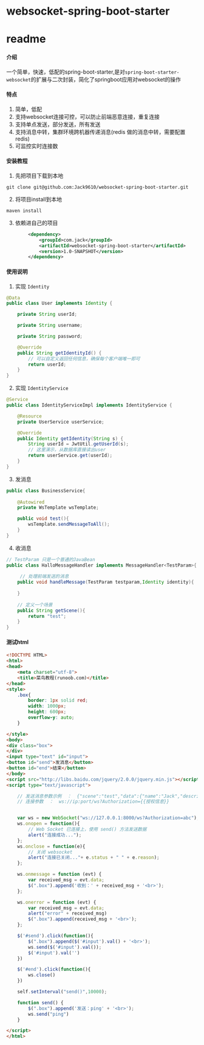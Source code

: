 # websocket-spring-boot-starter

# readme

#### 介绍
一个简单，快速，低配的spring-boot-starter,是对`spring-boot-starter-websocket`的扩展与二次封装，简化了springboot应用对websocket的操作

#### 特点
1. 简单，低配
2. 支持websocket连接可控，可以防止前端恶意连接，重复连接
3. 支持单点发送，部分发送，所有发送
4. 支持消息中转，集群环境跨机器传递消息(redis 做的消息中转，需要配置redis)
5. 可监控实时连接数


#### 安装教程
1. 先把项目下载到本地
```
git clone git@github.com:Jack9610/websocket-spring-boot-starter.git
```
2. 将项目install到本地
```
maven install 
```
3. 依赖进自己的项目
```xml
        <dependency>
            <groupId>com.jack</groupId>
            <artifactId>websocket-spring-boot-starter</artifactId>
            <version>1.0-SNAPSHOT</version>
        </dependency>
```
#### 使用说明
1.  实现 `Identity` 
```java
@Data
public class User implements Identity {

    private String userId;

    private String username;

    private String password;

    @Override
    public String getIdentityId() {
        // 可以自定义返回任何信息，确保每个客户端唯一即可
        return userId;
    }
}
```
2. 实现 `IdentityService`
```java
@Service
public class IdentityServiceImpl implements IdentityService {

    @Resource
    private UserService userService;

    @Override
    public Identity getIdentity(String s) {
        String userId = JwtUtil.getUserId(s);
        // 这里演示，从数据库直接读出user
        return userService.get(userId);
    }
}
```
3. 发消息
```java
public class BusinessService{
    
    @Autowired
    private WsTemplate wsTemplate;

    public void test(){
        wsTemplate.sendMessageToAll();
    }
}
``` 
4. 收消息
```java
// TestParam 只是一个普通的JavaBean
public class HalloMessageHandler implements MessageHandler<TestParam>{
    
     // 处理前端发送的消息
    public void handleMessage(TestParam testparam,Identity identity){
        
    }
    
    // 定义一个场景
    public String getScene(){
        return "test";
    }
}
```

#### 测试html

```html
<!DOCTYPE HTML>
<html>
<head>
    <meta charset="utf-8">
    <title>菜鸟教程(runoob.com)</title>
</head>
<style>
    .box{
        border: 1px solid red;
        width: 1000px;
        height: 600px;
        overflow-y: auto;
    }

</style>
<body>
<div class="box">
</div>
<input type="text" id="input">
<button id="send">发消息</button>
<button id="end">结束</button>
</body>
<script src="http://libs.baidu.com/jquery/2.0.0/jquery.min.js"></script>
<script type="text/javascript">

    // 发送消息参数示例  ：  {"scene":"test","data":{"name":"Jack","description":"一只菜鸟"}}
    // 连接参数  ：  ws://ip:port/ws?Authorization={{授权信息}}


    var ws = new WebSocket("ws://127.0.0.1:8000/ws?Authorization=abc");
    ws.onopen = function(){
        // Web Socket 已连接上，使用 send() 方法发送数据
        alert("连接成功...");
    };
    ws.onclose = function(e){
        // 关闭 websocket
        alert("连接已关闭..."+ e.status + " " + e.reason);
    };

    ws.onmessage = function (evt) {
        var received_msg = evt.data;
        $(".box").append('收到：' + received_msg + '<br>');
    };

    ws.onerror = function (evt) {
        var received_msg = evt.data;
        alert("error" + received_msg)
        $(".box").append(received_msg + '<br>');
    };

    $('#send').click(function(){
        $(".box").append($('#input').val() + '<br>');
        ws.send($('#input').val());
        $('#input').val('')
    })

    $('#end').click(function(){
        ws.close()
    })

    self.setInterval("send()",10000);

    function send() {
        $(".box").append('发送：ping' + '<br>');
        ws.send("ping")
    }

</script>
</html>

```

